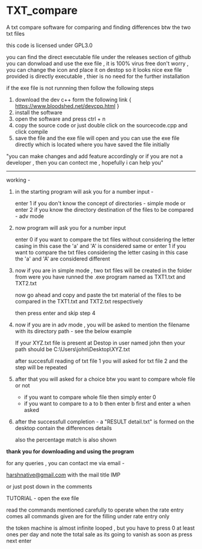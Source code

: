 # TXT_compare
A txt compare software for comparing and finding differences btw the two txt files  

this code is licensed under GPL3.0

you can find the direct executable file under the releases section of github 
you can donwload and use the exe file , it is 100% virus free don't worry , you can change the icon and place it on destop so it looks nice 
exe file provided is directly executable , thier is no need for the further installation 

if the exe file is not runnning then follow the following steps

1. download the dev c++ form the following link { https://www.bloodshed.net/devcpp.html }
2. install the software
3. open the software and press ctrl + n
4. copy the source code or just double click on the sourcecode.cpp and click compile
5. save the file and the exe file will open and you can use the exe file directly which is located where you have saved the file initially

"you can make changes and add feature accordingly or if you are not a developer , then you can contect me , hopefully i can help you"

---------------------------------------------------

working - 
1.  in the starting program will ask you for a number input - 

    enter 1 if you don't know the concept of directories - simple mode
    or 
    enter 2 if you know the directory destination of the files to be compared - adv mode
    
2.  now program will ask you for a number input 

    enter 0 if you want to compare the txt files without considering the letter casing in this case the 'a' and 'A' is considered same 
    or 
    enter 1 if you want to compare the txt files considering the letter casing in this case the 'a' and 'A' are considered different 
    
3.  now if you are in simple mode , two txt files will be created in the folder from         were you have runned the .exe program named as TXT1.txt and TXT2.txt
    
    now go ahead and copy and paste the txt material of the files to be compared in the TXT1.txt and TXT2.txt respectively 
    
    then press enter and skip step 4
    
4. now if you are in adv mode , you will be asked to mention the filename with its          directory path - see the below example
            
    If your XYZ.txt file is present at Destop in user named john then your path should be C:\Users\john\Desktop\XYZ.txt
    
    after succesfull reading of txt file 1 you will asked for txt file 2
    and the step will be repeated 
    
5. after that you will asked for a choice btw you want to compare whole file or not 
    - if you want to compare whole file then simply enter 0
    - if you want to compare to a to b then enter b first and enter a when asked 

6. after the successfull completion - a "RESULT detail.txt" is formed on the desktop        contain the differences details 

    also the percentage match is also shown 
    
    
__________thank you for downloading and using the program__________



for any queries , you can contact me via email - 

harshnative@gmail.com                 with the mail title IMP

or just post down in the comments 











TUTORIAL - 
open the exe file 

read the commands mentioned carefully to operate when the rate entry comes
all commands given are for the filling under rate entry only 

the token machine is almost infinite looped , but you have to press 0 at least ones per day and note the total sale as its going to vanish  as soon as press next enter 



